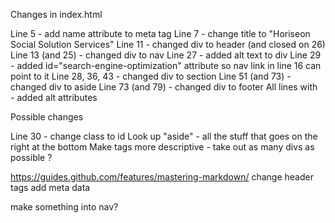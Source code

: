 Changes in index.html

Line 5 - add name attribute to meta tag
Line 7 - change title to "Horiseon Social Solution Services"
Line 11 - changed div to header (and closed on 26)
Line 13 (and 25) - changed div to nav
Line 27 - added alt text to div
Line 29 - added id="search-engine-optimization" attribute so nav link in line 16 can point to it
Line 28, 36, 43 - changed div to section
Line 51 (and 73) - changed div to aside
Line 73 (and 79) - changed div to footer
All lines with <img> - added alt attributes


Possible changes

Line 30 - change class to id
Look up "aside" - all the stuff that goes on the right at the bottom
Make tags more descriptive - take out as many divs as possible ?

https://guides.github.com/features/mastering-markdown/
change header tags
add meta data

make something into nav?
